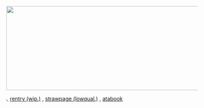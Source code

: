 <p align="center">
  <img width="756" height="223" src="https://media.discordapp.net/attachments/1359212029117861979/1365953235575377950/Untitled166_20250427152958.png?ex=680f2e95&is=680ddd15&hm=57b3df9ac7d731d02607bb55791f3f2ab20ecfb6dd7d67e86ef5209bedcb97bf&=&format=webp&quality=lossless">
</p>
◟ <a href="https://rentry.co/bonvoyageishmael">rentry (wip.)</a> , <a href="https://rodmael.straw.page">strawpage (lowqual.)</a> , <a href="https://bonvoyageishmael.atabook.org/">atabook</a> 
